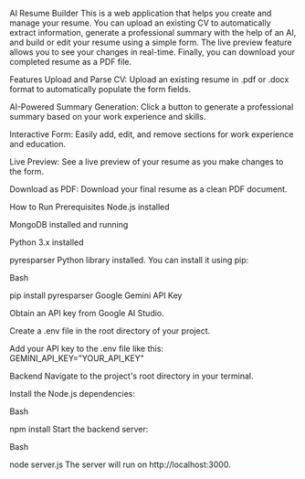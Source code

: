 AI Resume Builder
This is a web application that helps you create and manage your resume. You can upload an existing CV to automatically extract information, generate a professional summary with the help of an AI, and build or edit your resume using a simple form. The live preview feature allows you to see your changes in real-time. Finally, you can download your completed resume as a PDF file.

Features
Upload and Parse CV: Upload an existing resume in .pdf or .docx format to automatically populate the form fields.

AI-Powered Summary Generation: Click a button to generate a professional summary based on your work experience and skills.

Interactive Form: Easily add, edit, and remove sections for work experience and education.

Live Preview: See a live preview of your resume as you make changes to the form.

Download as PDF: Download your final resume as a clean PDF document.

How to Run
Prerequisites
Node.js installed

MongoDB installed and running

Python 3.x installed

pyresparser Python library installed. You can install it using pip:

Bash

pip install pyresparser
Google Gemini API Key

Obtain an API key from Google AI Studio.

Create a .env file in the root directory of your project.

Add your API key to the .env file like this: GEMINI_API_KEY="YOUR_API_KEY"

Backend
Navigate to the project's root directory in your terminal.

Install the Node.js dependencies:

Bash

npm install
Start the backend server:

Bash

node server.js
The server will run on http://localhost:3000.
